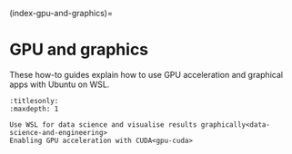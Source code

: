 (index-gpu-and-graphics)=

# GPU and graphics

These how-to guides explain how to use GPU acceleration and graphical apps with
Ubuntu on WSL.

```{toctree}
:titlesonly:
:maxdepth: 1

Use WSL for data science and visualise results graphically<data-science-and-engineering>
Enabling GPU acceleration with CUDA<gpu-cuda>
```

